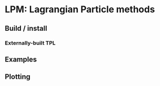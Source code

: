 # LPM: Lagrangian Particle methods


## Build / install


### Externally-built TPL


## Examples


## Plotting
